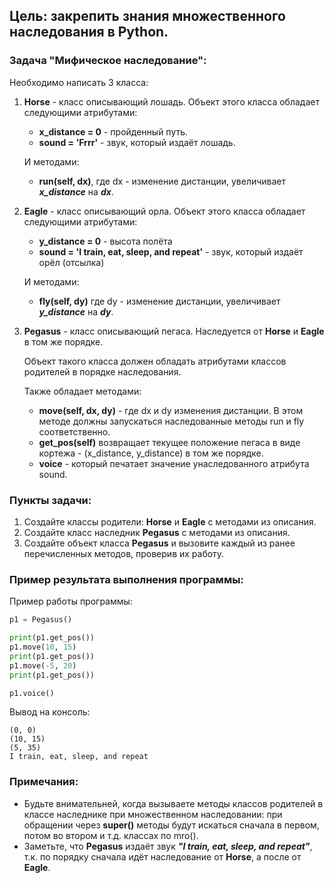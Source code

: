 ## Цель: закрепить знания множественного наследования в Python.

### Задача "Мифическое наследование":

Необходимо написать 3 класса:

1. **Horse** - класс описывающий лошадь. Объект этого класса обладает следующими атрибутами:

   - **x_distance = 0** - пройденный путь.
   - **sound = 'Frrr'** - звук, который издаёт лошадь.

   И методами:

   - **run(self, dx)**, где dx - изменение дистанции, увеличивает **_x_distance_** на **_dx_**.

2. **Eagle** - класс описывающий орла. Объект этого класса обладает следующими атрибутами:

   - **y_distance = 0** - высота полёта
   - **sound = 'I train, eat, sleep, and repeat'** - звук, который издаёт орёл (отсылка)

   И методами:

   - **fly(self, dy)** где dy - изменение дистанции, увеличивает **_y_distance_** на **_dy_**.

3. **Pegasus** - класс описывающий пегаса. Наследуется от **Horse** и **Eagle** в том же порядке.

   Объект такого класса должен обладать атрибутами классов родителей в порядке наследования.

   Также обладает методами:

   - **move(self, dx, dy)** - где dx и dy изменения дистанции. В этом методе должны запускаться наследованные методы run и fly соответственно.
   - **get_pos(self)** возвращает текущее положение пегаса в виде кортежа - (x_distance, y_distance) в том же порядке.
   - **voice** - который печатает значение унаследованного атрибута sound.

### Пункты задачи:

1. Создайте классы родители: **Horse** и **Eagle** с методами из описания.
2. Создайте класс наследник **Pegasus** с методами из описания.
3. Создайте объект класса **Pegasus** и вызовите каждый из ранее перечисленных методов, проверив их работу.

### Пример результата выполнения программы:

Пример работы программы:

```python
p1 = Pegasus()

print(p1.get_pos())
p1.move(10, 15)
print(p1.get_pos())
p1.move(-5, 20)
print(p1.get_pos())

p1.voice()
```

Вывод на консоль:

```
(0, 0)
(10, 15)
(5, 35)
I train, eat, sleep, and repeat
```

### Примечания:

- Будьте внимательней, когда вызываете методы классов родителей в классе наследнике при множественном наследовании: при обращении через **super()** методы будут искаться сначала в первом, потом во втором и т.д. классах по mro().
- Заметьте, что **Pegasus** издаёт звук **_"I train, eat, sleep, and repeat"_**, т.к. по порядку сначала идёт наследование от **Horse**, а после от **Eagle**.
